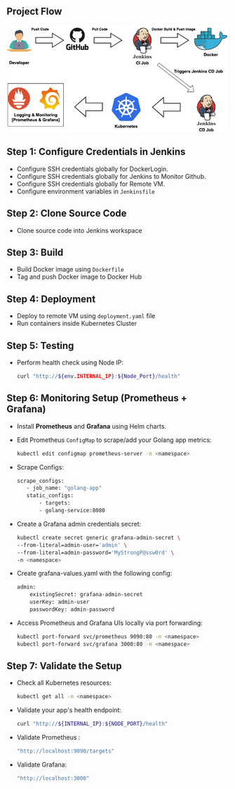 ## Project Flow

![CI/CD Flow](images/cicd-flow.png)

## Step 1: Configure Credentials in Jenkins

- Configure SSH credentials globally for DockerLogin. 
- Configure SSH credentials globally for Jenkins to Monitor Github.
- Configure SSH credentials globally for Remote VM.
- Configure environment variables in `Jenkinsfile`

## Step 2: Clone Source Code

- Clone source code into Jenkins workspace

## Step 3: Build

- Build Docker image using `Dockerfile`
- Tag and push Docker image to Docker Hub

## Step 4: Deployment

- Deploy to remote VM using `deployment.yaml` file
- Run containers inside Kubernetes Cluster

## Step 5: Testing

- Perform health check using Node IP:

  ```bash
  curl "http://${env.INTERNAL_IP}:${Node_Port}/health"

## Step 6: Monitoring Setup (Prometheus + Grafana)

- Install **Prometheus** and **Grafana** using Helm charts.
  
- Edit Prometheus `ConfigMap` to scrape/add your Golang app metrics:

    ```bash
    kubectl edit configmap prometheus-server -n <namespace>

- Scrape Configs: 

     ```bash
    scrape_configs:
        - job_name: "golang-app"
        static_configs:
            - targets:
            - golang-service:8080       


- Create a Grafana admin credentials secret:
    
    ```bash
    kubectl create secret generic grafana-admin-secret \
    --from-literal=admin-user='admin' \
    --from-literal=admin-password='MyStrongP@ssw0rd' \
    -n <namespace>

- Create grafana-values.yaml with the following config:
    
    ```bash
    admin:
        existingSecret: grafana-admin-secret
        userKey: admin-user
        passwordKey: admin-password

- Access Prometheus and Grafana UIs locally via port forwarding:
    
    ```bash
    kubectl port-forward svc/prometheus 9090:80 -n <namespace>
    kubectl port-forward svc/grafana 3000:80 -n <namespace>

## Step 7: Validate the Setup

- Check all Kubernetes resources: 
    
    ```bash 
    kubectl get all -n <namespace>

- Validate your app's health endpoint: 
    ```bash
    curl "http://${INTERNAL_IP}:${NODE_PORT}/health"
- Validate Prometheus : 
    ```bash
    "http://localhost:9090/targets"

- Validate Grafana: 
    ```bash
    "http://localhost:3000"

